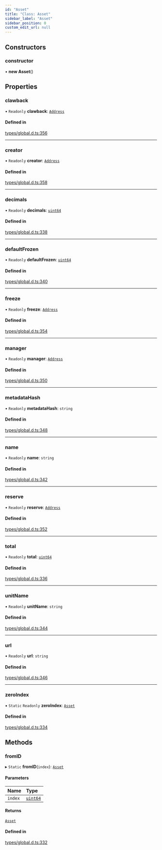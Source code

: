 ```yaml
---
id: "Asset"
title: "Class: Asset"
sidebar_label: "Asset"
sidebar_position: 0
custom_edit_url: null
---
```


## Constructors

### constructor

• **new Asset**()

## Properties

### clawback

• `Readonly` **clawback**: [`Address`](Address.md)

#### Defined in

[types/global.d.ts:356](https://github.com/algorand-devrel/tealscript/blob/1f4f83a/types/global.d.ts#L356)

___

### creator

• `Readonly` **creator**: [`Address`](Address.md)

#### Defined in

[types/global.d.ts:358](https://github.com/algorand-devrel/tealscript/blob/1f4f83a/types/global.d.ts#L358)

___

### decimals

• `Readonly` **decimals**: [`uint64`](../modules.md#uint64)

#### Defined in

[types/global.d.ts:338](https://github.com/algorand-devrel/tealscript/blob/1f4f83a/types/global.d.ts#L338)

___

### defaultFrozen

• `Readonly` **defaultFrozen**: [`uint64`](../modules.md#uint64)

#### Defined in

[types/global.d.ts:340](https://github.com/algorand-devrel/tealscript/blob/1f4f83a/types/global.d.ts#L340)

___

### freeze

• `Readonly` **freeze**: [`Address`](Address.md)

#### Defined in

[types/global.d.ts:354](https://github.com/algorand-devrel/tealscript/blob/1f4f83a/types/global.d.ts#L354)

___

### manager

• `Readonly` **manager**: [`Address`](Address.md)

#### Defined in

[types/global.d.ts:350](https://github.com/algorand-devrel/tealscript/blob/1f4f83a/types/global.d.ts#L350)

___

### metadataHash

• `Readonly` **metadataHash**: `string`

#### Defined in

[types/global.d.ts:348](https://github.com/algorand-devrel/tealscript/blob/1f4f83a/types/global.d.ts#L348)

___

### name

• `Readonly` **name**: `string`

#### Defined in

[types/global.d.ts:342](https://github.com/algorand-devrel/tealscript/blob/1f4f83a/types/global.d.ts#L342)

___

### reserve

• `Readonly` **reserve**: [`Address`](Address.md)

#### Defined in

[types/global.d.ts:352](https://github.com/algorand-devrel/tealscript/blob/1f4f83a/types/global.d.ts#L352)

___

### total

• `Readonly` **total**: [`uint64`](../modules.md#uint64)

#### Defined in

[types/global.d.ts:336](https://github.com/algorand-devrel/tealscript/blob/1f4f83a/types/global.d.ts#L336)

___

### unitName

• `Readonly` **unitName**: `string`

#### Defined in

[types/global.d.ts:344](https://github.com/algorand-devrel/tealscript/blob/1f4f83a/types/global.d.ts#L344)

___

### url

• `Readonly` **url**: `string`

#### Defined in

[types/global.d.ts:346](https://github.com/algorand-devrel/tealscript/blob/1f4f83a/types/global.d.ts#L346)

___

### zeroIndex

▪ `Static` `Readonly` **zeroIndex**: [`Asset`](Asset.md)

#### Defined in

[types/global.d.ts:334](https://github.com/algorand-devrel/tealscript/blob/1f4f83a/types/global.d.ts#L334)

## Methods

### fromID

▸ `Static` **fromID**(`index`): [`Asset`](Asset.md)

#### Parameters

| Name | Type |
| :------ | :------ |
| `index` | [`uint64`](../modules.md#uint64) |

#### Returns

[`Asset`](Asset.md)

#### Defined in

[types/global.d.ts:332](https://github.com/algorand-devrel/tealscript/blob/1f4f83a/types/global.d.ts#L332)
